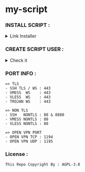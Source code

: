 # my-script

### INSTALL SCRIPT :

<details>
  <summary>Link Installer</summary>

  ```
  sudo apt update; sudo apt upgrade -y; sudo apt curl -y; curl --silent --ipv4 --disable --no-buffer --url "---" --output /root/setup.sh; chmod +x *; ./setup.sh
  ```
</details>


### CREATE SCRIPT USER : 

<details>
  <summary>Check it</summary>

  - Created By  : WildyDev
  - Modified By : Munz1211

</details>

### PORT INFO : 

```
=> TLS
- SSH TLS / WS : 443
- VMESS  WS    : 443
- VLESS  WS    : 443
- TROJAN WS    : 443

=> NON TLS
- SSH   NONTLS : 80 & 8880
- VMESS NONTLS : 80
- VLESS NONTLS : 80

=> OPEN VPN PORT
- OPEN VPN TCP : 1194
- OPEN VPN UDP : 1195
```

### License : 

`This Repo Copyright By : AGPL-3.0`
